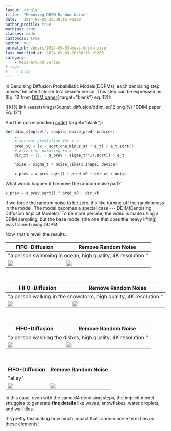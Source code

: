 ```yaml
---
layout: single
title:  "Removing DDPM Random Noise"
date:   2024-09-03 20:38:16 +0200
author_profile: true
mathjax: true
classes: wide
customcss: true
author: yuc
permalink: /posts/2024-09-03-mess-ddim-noise
last_modified_at: 2024-09-03 20:38:16 +0200
category:
    - Mess-around Series
# tags:
#    - blog
---
```


In Denoising Diffusion Probabilistic Models(DDPMs), each denoising step moves the latent closer to a cleaner versio. This step can be expressed as: (Eq. 12 from  [DDIM paper](https://arxiv.org/abs/2010.02502){:target="blank"} eq. 12)):

![]({% link /assets/imgs/3dunet_diffusion/ddim_eq12.png %} "DDIM paper Eq. 12")

And the corresponding [code](https://github.com/YCmove/FIFO-Diffusion_public/blob/4ef71d4d89b578e5d2f6c9c8c108ab45b5738baf/lvdm/models/samplers/ddim.py#L327){:target="blank"}:
```python
def ddim_step(self, sample, noise_pred, indices):
    ...
    # current prediction for x_0
    pred_x0 = (x - sqrt_one_minus_at * e_t) / a_t.sqrt()
    # direction pointing to x_t
    dir_xt = (1. - a_prev - sigma_t**2).sqrt() * e_t

    noise = sigma_t * noise_like(x.shape, device)

    x_prev = a_prev.sqrt() * pred_x0 + dir_xt + noise
```

What would happen if I remove the random noise part?
```python
x_prev = a_prev.sqrt() * pred_x0 + dir_xt
```

If we force the random noise to be zero, it's like turning off the randomness in the model. The model becomes a special case --- DDIM(Denoising Diffusion Implicit Models). To be more percise, the video is made using a DDIM sampling, but the base model (the one that does the heavy lifting) was trained using DDPM.

Now, that's reveil the results:

<table class="center">
<thead>
    <tr>
        <th colspan="1">FIFO-Diffusion</th>
        <th colspan="1">Remove Random Noise</th>
    </tr>
</thead>
<tbody>
<tr>
    <td colspan="2">"a person swimming in ocean, high quality, 4K resolution."</td>
</tr>
<tr>
    <td><img src="/assets/imgs/a_person_swimming_in_ocean/fifo_origin.gif"/></td>
    <td><img src="/assets/imgs/noDDIMnoise/ocean.gif"/></td>
</tr>
</tbody>
</table>
<br>

<table class="center">
<thead>
    <tr>
        <th colspan="1">FIFO-Diffusion</th>
        <th colspan="1">Remove Random Noise</th>
    </tr>
</thead>
<tbody>
<tr>
    <td colspan="2">"a person walking in the snowstorm, high quality, 4K resolution."</td>
</tr>
<tr>
    <td><img src="/assets/imgs/noDDIMnoise/snow_fifo.gif"/></td>
    <td><img src="/assets/imgs/noDDIMnoise/snow.gif"/></td>
</tr>
</tbody>
</table>

<br>

<table class="center">
<thead>
    <tr>
        <th colspan="1">FIFO-Diffusion</th>
        <th colspan="1">Remove Random Noise</th>
    </tr>
</thead>
<tbody>
<tr>
    <td colspan="2">"a person washing the dishes, high quality, 4K resolution."</td>
</tr>
<tr>
    <td><img src="/assets/imgs/noDDIMnoise/washdish_fifo.gif"/></td>
    <td><img src="/assets/imgs/noDDIMnoise/washdish.gif"/></td>
</tr>
</tbody>
</table>

<br>

<table class="center">
<thead>
    <tr>
        <th colspan="1">FIFO-Diffusion</th>
        <th colspan="1">Remove Random Noise</th>
    </tr>
</thead>
<tbody>
<tr>
    <td colspan="2">"alley"</td>
</tr>
<tr>
    <td><img src="/assets/imgs/noDDIMnoise/alley_fifo.gif"/></td>
    <td><img src="/assets/imgs/noDDIMnoise/alley.gif"/></td>
</tr>
</tbody>
</table>

In this case, even with the same 64 denoising steps, the implicit model struggles to generate **fine details** like waves, snowflakes, water droplets, and wall tiles.

It's pretty fascinating how much impact that random noise term has on these elements!
